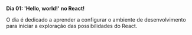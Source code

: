__Dia 01: 'Hello, world!' no React!__

O dia é dedicado a aprender a configurar o ambiente de desenvolvimento para iniciar a exploração das possibilidades do React.